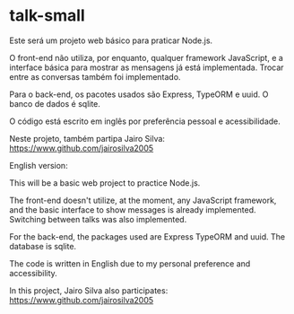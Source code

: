 # talk-small

Este será um projeto web básico para praticar Node.js.

O front-end não utiliza, por enquanto, qualquer framework JavaScript, e a 
interface básica para mostrar as mensagens já está implementada. Trocar entre as 
conversas também foi implementado.

Para o back-end, os pacotes usados são Express, TypeORM e uuid. O banco de dados é sqlite.

O código está escrito em inglês por preferência pessoal e acessibilidade.

Neste projeto, também partipa Jairo Silva: https://www.github.com/jairosilva2005

English version:

This will be a basic web project to practice Node.js.

The front-end doesn't utilize, at the moment, any JavaScript framework, and the
basic interface to show messages is already implemented. Switching between talks
was also implemented.

For the back-end, the packages used are Express TypeORM and uuid. The database is sqlite.

The code is written in English due to my personal preference and accessibility.

In this project, Jairo Silva also participates: https://www.github.com/jairosilva2005

